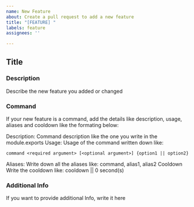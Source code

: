 ```yaml
---
name: New Feature
about: Create a pull request to add a new feature
title: "[FEATURE] "
labels: feature
assignees: ''

---
```


## **Title**

### **Description**

Describe the new feature you added or changed

### **Command**

If your new feature is a command, add the details like description, usage, aliases and cooldown like the formating below:

Description: Command description like the one you write in the module.exports
Usage: Usage of the command written down like:

```text
command <required argument> [<optional argument>] {option1 || option2}
```

Aliases: Write down all the aliases like: command, alias1, alias2
Cooldown Write the cooldown like: cooldown || 0 second(s)

### **Additional Info**

If you want to provide additional Info, write it here
